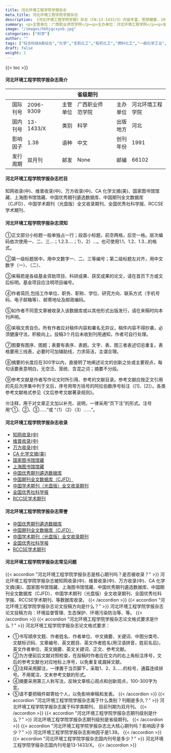 ```yaml
---
title: 河北环境工程学院学报杂志
meta_title: 河北环境工程学院学报杂志
description: 《河北环境工程学院学报》杂志（CN:13-1433/X）内容丰富、思想健康，1991年创刊，目前以双月刊形式发行，刊物对外积极扩大宣传，致力于提高杂志质量与影响。该学报覆盖水资源保护、大气污染控制、土壤污染修复、固体废物处理、环境监测技术、环境管理与政策等研究领域，旨在为环境科学领域的研究者、工程师及管理人员提供一个交流新思想、新技术、新成果的平台。 创刊背景在于环境问题日益成为制约社会经济发展的重要因素，环境保护和治理迫切需要科技创新和智慧支持。《河北环境工程学院学报》的创办，正是基于这种需求，目的是推动环境科学与工程领域的学术研究，促进科技成果的转化应用，提升环境保护行业的理论水平和实践能力。 杂志内容注重理论与实践相结合，鼓励原创性研究和跨学科融合，同时也重视对现实环境问题的解决方案和技术应用的报道。它为作者提供一个展示科研成果、交流学术思想的舞台，也为环境科学领域的从业者和学者提供最新的研究动态和参考资料。 编辑团队由具有深厚学术背景和专业知识的教授、研究员和实践工程师组成，他们通过严格的审稿流程，确保杂志内容的科学性、创新性和实用性。总的来说，《河北环境工程学院学报》是一本服务于环境保护领域的专业期刊，它通过发布高质量的研究论文，为推动我国环境保护事业的发展和科技的进步发挥了重要作用。
summary: <p>主管单位：广西职业师范学院</p><p>主办单位：河北环境工程学院</p><p>发行级别：省级期刊</p><p>发行周期：双月刊</p>
image: "/images/hbhjgcxyxb.jpg"
categories: ["科学"]
author: ""
tags: ["综合科技A类综合","化学","无机化工","有机化工","燃料化工","一般化学工业","石油天然气工业","材料科学","矿业工程","金属学及金属工艺","冶金工业","轻工业手工业","一般服务业","安全科学与灾害防治","环境科学与资源利用",]
draft: false
weight: 1
---
```


{{< toc >}}

#### 河北环境工程学院学报杂志简介
|               |                               |               | 省级期刊        |               |                           |
| ------------: | :---------------------------- | ------------: | :---------------------------- | ------------: | :------------------------ |
| 国际刊号      | 2096-9309   | 主管单位      | 广西职业师范学院     | 主办单位      | 河北环境工程学院     |
| 国内刊号      | 13-1433/X        | 类别          | 科学       | 出版地方      | 河北           |
| 影响因子      | 1.38        | 语种          | 中文             | 创刊年份      | 1991    |
| 发行周期      | 双月刊    | 邮发          | None              | 邮编          | 66102      |

#### 河北环境工程学院学报杂志栏目
<span>知网收录(中)</span>、<span>维普收录(中)</span>、<span>万方收录(中)</span>、<span>CA 化学文摘(美)</span>、<span>国家图书馆馆藏</span>、<span>上海图书馆馆藏</span>、<span>中国优秀期刊遴选数据库</span>、<span>中国期刊全文数据库（CJFD）</span>、<span>中国学术期刊（光盘版）全文收录期刊</span>、<span>全国优秀社科学报</span>、<span>RCCSE学术期刊</span>、

#### 河北环境工程学院学报杂志须知
<p><p>
	①正文部分小标题一般单独占一行；段首小标题，前空两格，后空一格。层次编码依次使用一、二、三…；1.2.3.…；1）、2）…。也可使用1.1、1.2、1.3…的格式。
</p><p>
	②第一级标题居中，用中文数字一、二、三等编号；第二级标题左对齐，用中文数字（一）、（二）、
</p><p>
	③来稿若是各级基金资助项目、科研成果、获奖成果的论文，请在首页下方或文后标明。基金项目应注明项目编号。
</p><p>
	④作者简历,包括工作单位、职务、职称、学位、研究方向、联系方式（手机号码、电子邮箱等）、邮寄地址及邮政编码。
</p><p>
	⑤如作者不同意文章被收录入该数据库或以其他形式出版发行，请在来稿时向本刊声明。
</p><p>
	⑥来稿文责自负。所有作者应对稿件内容和署名无异议，稿件内容不得抄袭，必须健康守法，积极向上。投稿3个月后未收到刊用通知，作者可自行处理。
</p><p>
	⑦图要有图序、图题；表要有表序、表题。文字、表、图三者表述切忌重复。表格要用三线表，必要时可加辅助线，力求简洁，主谓合理。
</p><p>
	⑧摘要的长度应在300字以内，直接明了地阐述论文的创新之处或主要观点，每句话要表意明白，无空泛、笼统、含混之词；摘要不分段。
</p><p>
	⑨参考文献是作者写作论文时所引用、参考的文献目录。参考文献应按正文引用的先后次序集中列于文后，序号用带方括号的阿拉伯数序号标注（[1]、[2]）。各类参考文献格式参见《文后参考文献著录规则》。
</p><p>
	⑩注释，用于对文章正文加以补充、说明，一律采用“页下注”的形式。注号用“①、②、③……”或 “（1）（2）（3）……”。
</p></p>


#### 河北环境工程学院学报杂志收录
<ul>
    <li class="inline-block">
        <a class="bg-theme-light hover:bg-primary dark:bg-darkmode-theme-light dark:hover:bg-darkmode-primary dark:hover:text-dark m-1 block rounded px-3 py-1 hover:text-white" href="#河北环境工程学院学报杂志收录">
        知网收录(中)
        </a>
    </li>
    <li class="inline-block">
        <a class="bg-theme-light hover:bg-primary dark:bg-darkmode-theme-light dark:hover:bg-darkmode-primary dark:hover:text-dark m-1 block rounded px-3 py-1 hover:text-white" href="#河北环境工程学院学报杂志收录">
        维普收录(中)
        </a>
    </li>
    <li class="inline-block">
        <a class="bg-theme-light hover:bg-primary dark:bg-darkmode-theme-light dark:hover:bg-darkmode-primary dark:hover:text-dark m-1 block rounded px-3 py-1 hover:text-white" href="#河北环境工程学院学报杂志收录">
        万方收录(中)
        </a>
    </li>
    <li class="inline-block">
        <a class="bg-theme-light hover:bg-primary dark:bg-darkmode-theme-light dark:hover:bg-darkmode-primary dark:hover:text-dark m-1 block rounded px-3 py-1 hover:text-white" href="#河北环境工程学院学报杂志收录">
        CA 化学文摘(美)
        </a>
    </li>
    <li class="inline-block">
        <a class="bg-theme-light hover:bg-primary dark:bg-darkmode-theme-light dark:hover:bg-darkmode-primary dark:hover:text-dark m-1 block rounded px-3 py-1 hover:text-white" href="#河北环境工程学院学报杂志收录">
        国家图书馆馆藏
        </a>
    </li>
    <li class="inline-block">
        <a class="bg-theme-light hover:bg-primary dark:bg-darkmode-theme-light dark:hover:bg-darkmode-primary dark:hover:text-dark m-1 block rounded px-3 py-1 hover:text-white" href="#河北环境工程学院学报杂志收录">
        上海图书馆馆藏
        </a>
    </li>
    <li class="inline-block">
        <a class="bg-theme-light hover:bg-primary dark:bg-darkmode-theme-light dark:hover:bg-darkmode-primary dark:hover:text-dark m-1 block rounded px-3 py-1 hover:text-white" href="#河北环境工程学院学报杂志收录">
        中国优秀期刊遴选数据库
        </a>
    </li>
    <li class="inline-block">
        <a class="bg-theme-light hover:bg-primary dark:bg-darkmode-theme-light dark:hover:bg-darkmode-primary dark:hover:text-dark m-1 block rounded px-3 py-1 hover:text-white" href="#河北环境工程学院学报杂志收录">
        中国期刊全文数据库（CJFD）
        </a>
    </li>
    <li class="inline-block">
        <a class="bg-theme-light hover:bg-primary dark:bg-darkmode-theme-light dark:hover:bg-darkmode-primary dark:hover:text-dark m-1 block rounded px-3 py-1 hover:text-white" href="#河北环境工程学院学报杂志收录">
        中国学术期刊（光盘版）全文收录期刊
        </a>
    </li>
    <li class="inline-block">
        <a class="bg-theme-light hover:bg-primary dark:bg-darkmode-theme-light dark:hover:bg-darkmode-primary dark:hover:text-dark m-1 block rounded px-3 py-1 hover:text-white" href="#河北环境工程学院学报杂志收录">
        全国优秀社科学报
        </a>
    </li>
    <li class="inline-block">
        <a class="bg-theme-light hover:bg-primary dark:bg-darkmode-theme-light dark:hover:bg-darkmode-primary dark:hover:text-dark m-1 block rounded px-3 py-1 hover:text-white" href="#河北环境工程学院学报杂志收录">
        RCCSE学术期刊
        </a>
    </li>
</ul>



#### 河北环境工程学院学报杂志荣誉
<ul>
    <li class="inline-block">
        <a class="bg-theme-light hover:bg-primary dark:bg-darkmode-theme-light dark:hover:bg-darkmode-primary dark:hover:text-dark m-1 block rounded px-3 py-1 hover:text-white" href="#河北环境工程学院学报杂志荣誉">
        中国优秀期刊遴选数据库
        </a>
    </li>
    <li class="inline-block">
        <a class="bg-theme-light hover:bg-primary dark:bg-darkmode-theme-light dark:hover:bg-darkmode-primary dark:hover:text-dark m-1 block rounded px-3 py-1 hover:text-white" href="#河北环境工程学院学报杂志荣誉">
        中国期刊全文数据库（CJFD）
        </a>
    </li>
    <li class="inline-block">
        <a class="bg-theme-light hover:bg-primary dark:bg-darkmode-theme-light dark:hover:bg-darkmode-primary dark:hover:text-dark m-1 block rounded px-3 py-1 hover:text-white" href="#河北环境工程学院学报杂志荣誉">
        中国学术期刊（光盘版）全文收录期刊
        </a>
    </li>
    <li class="inline-block">
        <a class="bg-theme-light hover:bg-primary dark:bg-darkmode-theme-light dark:hover:bg-darkmode-primary dark:hover:text-dark m-1 block rounded px-3 py-1 hover:text-white" href="#河北环境工程学院学报杂志荣誉">
        全国优秀社科学报
        </a>
    </li>
    <li class="inline-block">
        <a class="bg-theme-light hover:bg-primary dark:bg-darkmode-theme-light dark:hover:bg-darkmode-primary dark:hover:text-dark m-1 block rounded px-3 py-1 hover:text-white" href="#河北环境工程学院学报杂志荣誉">
        RCCSE学术期刊
        </a>
    </li>
</ul>












#### 河北环境工程学院学报杂志常见问题
{{< accordion "河北环境工程学院学报杂志是核心期刊吗？是否被收录？" >}}
河北环境工程学院学报杂志被知网收录(中)、维普收录(中)、万方收录(中)、CA 化学文摘(美)、国家图书馆馆藏、上海图书馆馆藏、中国优秀期刊遴选数据库、中国期刊全文数据库（CJFD）、中国学术期刊（光盘版）全文收录期刊、全国优秀社科学报、RCCSE学术期刊、等数据库收录。
{{< /accordion >}}
{{< accordion "河北环境工程学院学报杂志论文投稿方向是什么？" >}}
河北环境工程学院学报杂志论文投稿方向：环境监督管理、生态保护、环境污染防治等、等。
{{< /accordion >}}
{{< accordion "河北环境工程学院学报杂志论文格式要求是什么？" >}}
河北环境工程学院学报杂志论文格式要求：
- ①书写顺序文题、作者姓名、作者单位、中文摘要、关键词、中图分类号、文献标识码、文章编号、英文题目、英文作者姓名(用汉语拼音，姓前名后)，英文作者单位、英文摘要、英文关键词、正文、参考文献。
- ②为方便前后文献对照检查，在投稿时作者应在文内的右上角标注序号，文后的参考文献也对应地标上序号，以免重复或漏掉文献。
- ③注释采用脚注，一律置于当页脚下，采取1、2、3……的标号，通篇连续排号。不用尾注、文末参考文献的形式。
- ④摘要采用第三人称写法，反映文章核心观点和创新观点，100-300字为宜。
- ⑤请不要把稿件邮寄给个人，以免影响审稿和发表。
{{< /accordion >}}
{{< accordion "河北环境工程学院学报杂志属于什么类别？刊期是多久？" >}}
河北环境工程学院学报杂志属于科学类期刊， 目前刊期为双月刊。
{{< /accordion >}}
{{< accordion "河北环境工程学院学报杂志期刊级别是什么？" >}}
河北环境工程学院学报杂志期刊级别是省级期刊。
{{< /accordion >}}
{{< accordion "河北环境工程学院学报杂志北大核心期刊吗？影响因子多少？" >}}
河北环境工程学院学报杂志影响因子是1.38。
{{< /accordion >}}
{{< accordion "河北环境工程学院学报杂志国内刊号是多少？" >}}
河北环境工程学院学报杂志国内刊号是13-1433/X。
{{< /accordion >}}